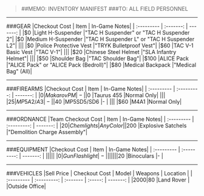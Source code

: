 > ##MEMO: INVENTORY MANIFEST
> ###TO: ALL FIELD PERSONNEL

----------
###GEAR
|Checkout Cost | Item	| In-Game Notes|
| :--------- | :-------: | -------: |
|$0  |Light H-Suspender	    |"TAC H Suspender" or "TAC H Suspender 2"|
|$0  |Medium H-Suspender	  |"TAC H Suspender L" or "TAC H Suspender L2"|
|||
|$0  |Police Protective Vest    |"TRYK Bulletproof Vest"|
|$60  |TAC V-1 Basic Vest	      |"TAC V-1"|
|||
|$20  |Chinese Steel Helmet	    |"SLA Infantry Helmet"|
|||
|$50  |Shoulder Bag             |"TAC Shoulder Bag"|
|$100 |ALICE Pack               |"ALICE Pack" or "ALICE Pack (Bedroll)"|
|$80  |Medical Backpack         |"Medical Bag" (All)|


***

###FIREARMS
|Checkout Cost | Item    	 | In-Game Notes|
| :--------- | :---------: | -------: |
|$0  |Makarov PM	  |- |
|$0  |Taurus 455	  |Normal Only|
|||
|$25  |MP5A2/A3	    |-   |
|$40  |MP5SD5/SD6	  |-   |
|||
|$60  |M4A1	        |Normal Only|

***

###ORDNANCE
|Team Checkout Cost | Item	| In-Game Notes|
| :--------- | :---------: | -------: |
|$20  |Chemlights	    |Any Color|
|$200 |Explosive Satchels    |"Demolition Charge Assembly"|

***

###EQUIPMENT
|Checkout Cost | Item	| In-Game Notes|
| :--------- | :---------: | -------: |
|||||
|$0  |Gun Flashlight   |-      |
|||||
|$20  |Binoculars    |-      |


***

###VEHICLES
|Sell Price | Checkout Cost  | Model   | Weapons 	 | Location |
| :--------- | :---------: | :------- | :-----: | -------: |
|$2000  |$80     |Land Rover		  |     |Outside Office|
